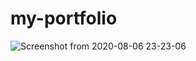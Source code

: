 # my-portfolio
![Screenshot from 2020-08-06 23-23-06](https://github.com/Mamun13/my-portfolio/blob/main/page.PNG)
